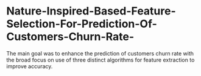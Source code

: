 # Nature-Inspired-Based-Feature-Selection-For-Prediction-Of-Customers-Churn-Rate-
The main goal was to enhance the prediction of customers churn rate with the broad focus on use of three distinct algorithms for feature extraction to improve accuracy.
